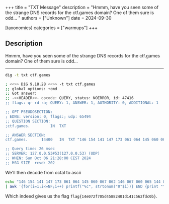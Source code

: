 +++
title = "TXT Message"
description = "Hmmm, have you seen some of the strange DNS records for the ctf.games domain? One of them sure is odd... "
authors = ["Unknown"]
date = 2024-09-30

[taxonomies]
categories = ["warmups"]
+++

## Description

Hmmm, have you seen some of the strange DNS records for the ctf.games domain? One of them sure is odd... 

----

```bash
dig -t txt ctf.games

; <<>> DiG 9.18.28 <<>> -t txt ctf.games
;; global options: +cmd
;; Got answer:
;; ->>HEADER<<- opcode: QUERY, status: NOERROR, id: 47416
;; flags: qr rd ra; QUERY: 1, ANSWER: 1, AUTHORITY: 0, ADDITIONAL: 1

;; OPT PSEUDOSECTION:
; EDNS: version: 0, flags:; udp: 65494
;; QUESTION SECTION:
;ctf.games.			IN	TXT

;; ANSWER SECTION:
ctf.games.		14400	IN	TXT	"146 154 141 147 173 061 064 145 060 067 062 146 067 060 065 144 064 065 070 070 062 064 060 061 144 061 064 061 143 065 066 062 146 144 143 060 142 175"

;; Query time: 26 msec
;; SERVER: 127.0.0.53#53(127.0.0.53) (UDP)
;; WHEN: Sun Oct 06 21:28:00 CEST 2024
;; MSG SIZE  rcvd: 202
```

We'll then decode from octal to ascii

```bash
echo "146 154 141 147 173 061 064 145 060 067 062 146 067 060 065 144 064 065 070 070 062 064 060 061 144 061 064 061 143 065 066 062 146 144 143 060 142 175" \
| awk '{for(i=1;i<=NF;i++) printf("%c", strtonum("0"$i))} END {print ""}'
```

Which indeed gives us the flag `flag{14e072f705d45882401d141c562fdc0b}`.